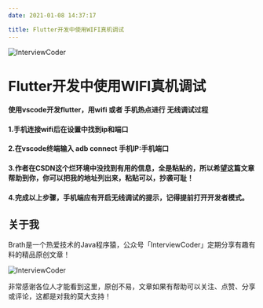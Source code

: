 ```yaml
---
date: 2021-01-08 14:37:17

title: Flutter开发中使用WIFI真机调试
---
```


![InterviewCoder](https://brath4.oss-cn-shenzhen.aliyuncs.com/picgo/%E6%89%AB%E7%A0%81_%E6%90%9C%E7%B4%A2%E8%81%94%E5%90%88%E4%BC%A0%E6%92%AD%E6%A0%B7%E5%BC%8F-%E6%A0%87%E5%87%86%E8%89%B2%E7%89%88.png)



# Flutter开发中使用WIFI真机调试

#### 使用vscode开发flutter，用wifi 或者 手机热点进行 无线调试过程

#### 1.手机连接wifi后在设置中找到ip和端口

#### 2.在vscode终端输入 adb connect 手机IP:手机端口

#### 3.作者在CSDN这个烂环境中没找到有用的信息，全是粘贴的，所以希望这篇文章帮助到你，你可以把我的地址列出来，粘贴可以，抄袭可耻！

#### 4.完成以上步骤，手机端应有开启无线调试的提示，记得提前打开开发者模式。

## 关于我

Brath是一个热爱技术的Java程序猿，公众号「InterviewCoder」定期分享有趣有料的精品原创文章！

![InterviewCoder](https://brath4.oss-cn-shenzhen.aliyuncs.com/picgo/%E4%BA%8C%E7%BB%B4%E7%A0%81plus.png)

非常感谢各位人才能看到这里，原创不易，文章如果有帮助可以关注、点赞、分享或评论，这都是对我的莫大支持！
